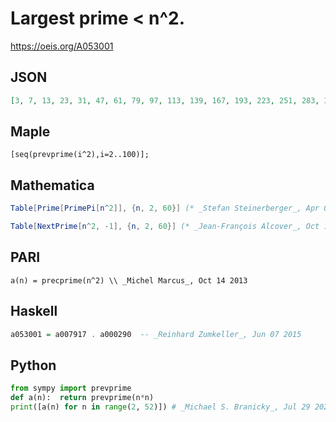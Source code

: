 # Largest prime < n^2\.
https://oeis.org/A053001
## JSON
```JSON
[3, 7, 13, 23, 31, 47, 61, 79, 97, 113, 139, 167, 193, 223, 251, 283, 317, 359, 397, 439, 479, 523, 571, 619, 673, 727, 773, 839, 887, 953, 1021, 1087, 1153, 1223, 1291, 1367, 1439, 1511, 1597, 1669, 1759, 1847, 1933, 2017, 2113, 2207, 2297, 2399, 2477, 2593]
```
## Maple
```Maple
[seq(prevprime(i^2),i=2..100)];
```
## Mathematica
```Mathematica
Table[Prime[PrimePi[n^2]], {n, 2, 60}] (* _Stefan Steinerberger_, Apr 01 2006 *)
```
```Mathematica
Table[NextPrime[n^2, -1], {n, 2, 60}] (* _Jean-François Alcover_, Oct 14 2013 *)
```
## PARI
```PARI
a(n) = precprime(n^2) \\ _Michel Marcus_, Oct 14 2013
```
## Haskell
```Haskell
a053001 = a007917 . a000290  -- _Reinhard Zumkeller_, Jun 07 2015
```
## Python
```Python
from sympy import prevprime
def a(n):  return prevprime(n*n)
print([a(n) for n in range(2, 52)]) # _Michael S. Branicky_, Jul 29 2022
```
